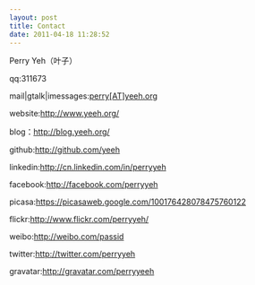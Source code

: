 ```yaml
---
layout: post
title: Contact
date: 2011-04-18 11:28:52
---
```

Perry Yeh（叶子）

qq:311673

mail|gtalk|imessages:<a title="email" href="mailto:perry[AT]yeeh.org">perry[AT]yeeh.org</a>

website:<a title="website" href="http://www.yeeh.org/" target="_blank">http://www.yeeh.org/</a>

blog：<a title="blog" href="http://blog.yeeh.org/">http://blog.yeeh.org/</a>

github:<a title="github" href="http://github.com/yeeh" target="_blank">http://github.com/yeeh</a>

linkedin:<a title="linkedin" href="http://cn.linkedin.com/in/perryyeh" target="_blank">http://cn.linkedin.com/in/perryyeh</a>

facebook:<a title="facebook" href="http://facebook.com/perryyeh" target="_blank">http://facebook.com/perryyeh</a>

picasa:<a title="picasa" href="https://picasaweb.google.com/100176428078475760122" target="_blank">https://picasaweb.google.com/100176428078475760122</a>

flickr:<a title="flickr" href="http://www.flickr.com/perryyeh/" target="_blank">http://www.flickr.com/perryyeh/</a>

weibo:<a title="weibo" href="http://weibo.com/passid" target="_blank">http://weibo.com/passid</a>

twitter:<a title="twitter" href="http://twitter.com/perryyeh" target="_blank">http://twitter.com/perryyeh</a>

gravatar:<a title="gravatar" href="http://gravatar.com/perryyeeh" target="_blank">http://gravatar.com/perryyeeh </a>


